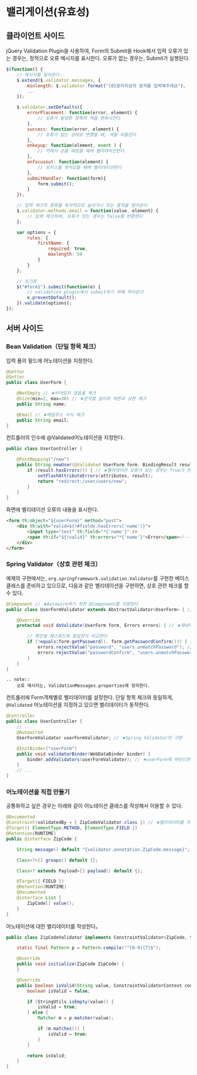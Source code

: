 # 밸리게이션(유효성)

## 클라이언트 사이드

jQuery Validation Plugin을 사용하여,
Form의 Submit을 Hook해서 입력 오류가 있는 경우는, 정적으로 오류 메시지를 표시한다.
오류가 없는 경우는, Submit가 실행된다.

```javascript
$(function() {
    // 메시지를 덮어쓴다.
    $.extend($.validator.messages, {
        minlength: $.validator.format("{0}문자이상의 문자를 입력해주세요"),
        ...
    });

    $.validator.setDefaults({
        errorPlacement: function(error, element) {
            // 오류가 발생한 항목의 색을 변화시킨다
        },
        success: function(error, element) {
            // 오류가 없는 상태로 변했을 때, 색을 되돌린다
        },
        onkeyup: function(element, event ) {
            // 키에서 손을 떼었을 때에 벨리데이션한다
        },
        onfocusout: function(element) {
            // 포커스를 벗어났을 때에 벨리데이션한다
        },
        submitHandler: function(form){
            form.submit();
        }
    });

    // 입력 체크의 종류를 독자적으로 늘리거나 또는 동작을 덮어쓴다
    $.validator.methods.email = function(value, element) {
        // 입력 체크하여, 오류가 있는 경우는 false를 반환한다
    };

    var options = {
        rules: {
            firstName: {
                required: true,
                maxlength: 50
            }
        }
    };

    // 초기화
    $("#form1").submit(function(e) {
        // validation plugin에서 submit하기 위해 막아둔다
        e.preventDefault();
    }).validate(options);
});
```

## 서버 사이드

### Bean Validation（단일 항목 체크）

입력 폼의 필드에 어노테이션을 지정한다.

```java
@Getter
@Setter
public class UserForm {

    @NotEmpty // ★비어있지 않음을 체크
    @Size(min=2, max=30) // ★문자열 길이의 하한과 상한 체크
    public String name;

    @Email // ★메일주소 서식 체크
    public String email;
}
```

컨트롤러의 인수에 @Validated어노테이션을 지정한다.

```java
public class UserController {

    @PostMapping("/new")
    public String newUser(@Validated UserForm form, BindingResult result, RedirectAttributes attributes) { // ★@Validatedを指定する
        if (result.hasErrors()) { // ★벨리데이션 오류가 있는 경우는 True가 반환된다
            setFlashAttributeErrors(attributes, result);
            return "redirect:/user/users/new";
        }
    }
}
```

화면에 벨리테이션 오류의 내용을 표시한다.

```html
<form th:object="${userForm}" method="post">
    <div th:with="valid=${!#fields.hasErrors('name')}">
        <input type="text" th:field="*{'name'}" />
        <span th:if="${!valid}" th:errors="*{'name'}">Error</span><!-- 오류가 있는 경우는 메시지가 표시된다 -->
    </div>
</form>
```

### Spring Validator（상호 관련 체크）

예제의 구현에서는, `org.springframework.validation.Validator`를 구현한 베이스 클래스를 준비하고 있으므로,
다음과 같은 벨리테이션을 구현하면, 상호 관련 체크를 할 수 있다.

```java
@Component // ★Autowire하기 위한 @Component를 지정한다
public class UserFormValidator extends AbstractValidator<UserForm> { // ★제네릭스로 Form형을 지정한다

    @Override
    protected void doValidate(UserForm form, Errors errors) { // ★제네릭스의 형으로 인수를 받는다

        // 확인용 패스워드와 동일한지 비교한다
        if (!equals(form.getPassword(), form.getPasswordConfirm())) { // ★임의로 체크한다
            errors.rejectValue("password", "users.unmatchPassword"); // ★오류가 있으면, Errors객체에 추가한다
            errors.rejectValue("passwordConfirm", "users.unmatchPassword");
        }
    }
}
```

```eval_rst
.. note::
    오류 메시지는, ValidationMessages.properties에 정의한다.
```

컨트롤러에 Form객체별로 벨리데이터를 설정한다.
단일 항목 체크와 동일하게, `@Validated` 어노테이션을 지정하고 있으면 벨리데이터가 동작한다.

```java
@Controller
public class UserController {
    // ...
    @Autowired
    UserFormValidator userFormValidator; // ★Spring Validator의 구현

    @InitBinder("userForm")
    public void validatorBinder(WebDataBinder binder) {
        binder.addValidators(userFormValidator); // ★userForm에 바인드한다
    }
    // ...
}
```

### 어노테이션을 직접 만들기

공통화하고 싶은 경우는 아래와 같이 어노테이션 클래스를 작성해서 이용할 수 있다.

```java
@Documented
@Constraint(validatedBy = { ZipCodeValidator.class }) // ★벨리데이터를 지정한다
@Target({ ElementType.METHOD, ElementType.FIELD })
@Retention(RUNTIME)
public @interface ZipCode {

    String message() default "{validator.annotation.ZipCode.message}"; // ★벨리데이션에서 오류가 된 경우의 메시지 키

    Class<?>[] groups() default {};

    Class<? extends Payload>[] payload() default {};

    @Target({ FIELD })
    @Retention(RUNTIME)
    @Documented
    @interface List {
        ZipCode[] value();
    }
}
```

어노테이션에 대한 벨리데이터를 작성한다。

```java
public class ZipCodeValidator implements ConstraintValidator<ZipCode, String> { // ★어떤 어노테이션을 대상으로 할지 지정한다

    static final Pattern p = Pattern.compile("^[0-9]{7}$");

    @Override
    public void initialize(ZipCode ZipCode) {
    }

    @Override
    public boolean isValid(String value, ConstraintValidatorContext context) {
        boolean isValid = false;

        if (StringUtils.isEmpty(value)) {
            isValid = true;
        } else {
            Matcher m = p.matcher(value);

            if (m.matches()) {
                isValid = true;
            }
        }

        return isValid;
    }
}
```

